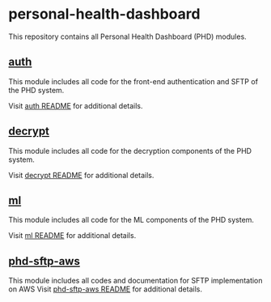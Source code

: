 # personal-health-dashboard

This repository contains all Personal Health Dashboard (PHD) modules.

## [auth](auth/)
This module includes all code for the front-end authentication and SFTP of the PHD system.

Visit [auth README](auth/README.md) for additional details.

## [decrypt](decrypt/)
This module includes all code for the decryption components of the PHD system.

Visit [decrypt README](decrypt/README.md) for additional details.

## [ml](ml/)
This module includes all code for the ML components of the PHD system.

Visit [ml README](ml/README.md) for additional details.

## [phd-sftp-aws](phd-sftp-aws/)
This module includes all codes and documentation for SFTP implementation on AWS
Visit [phd-sftp-aws README](phd-sftp-aws/README.md) for additional details.